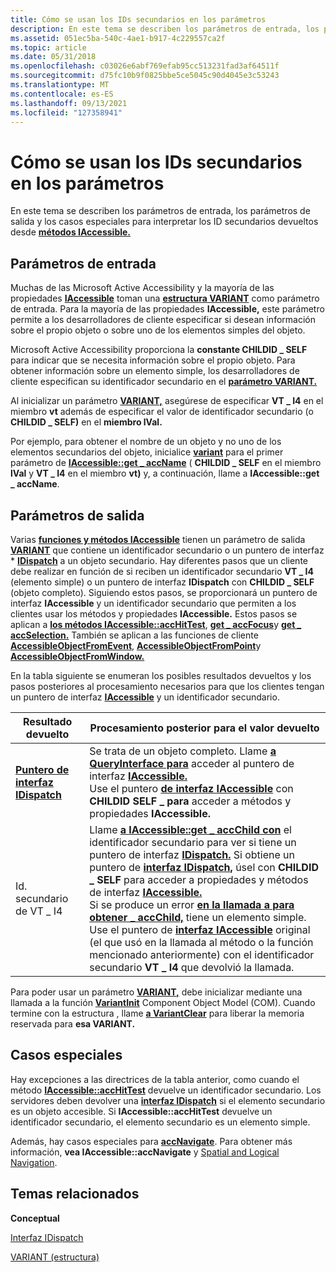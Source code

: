 ```yaml
---
title: Cómo se usan los IDs secundarios en los parámetros
description: En este tema se describen los parámetros de entrada, los parámetros de salida y los casos especiales para interpretar los ID secundarios devueltos por métodos IAccessible.
ms.assetid: 051ec5ba-540c-4ae1-b917-4c229557ca2f
ms.topic: article
ms.date: 05/31/2018
ms.openlocfilehash: c03026e6abf769efab95cc513231fad3af64511f
ms.sourcegitcommit: d75fc10b9f0825bbe5ce5045c90d4045e3c53243
ms.translationtype: MT
ms.contentlocale: es-ES
ms.lasthandoff: 09/13/2021
ms.locfileid: "127358941"
---
```

# <a name="how-child-ids-are-used-in-parameters"></a>Cómo se usan los IDs secundarios en los parámetros

En este tema se describen los parámetros de entrada, los parámetros de salida y los casos especiales para interpretar los ID secundarios devueltos desde [**métodos IAccessible.**](/windows/desktop/api/oleacc/nn-oleacc-iaccessible)

## <a name="input-parameters"></a>Parámetros de entrada

Muchas de las Microsoft Active Accessibility y la mayoría de las propiedades [**IAccessible**](/windows/desktop/api/oleacc/nn-oleacc-iaccessible) toman una [**estructura VARIANT**](/windows/win32/api/oaidl/ns-oaidl-variant) como parámetro de entrada. Para la mayoría de las propiedades **IAccessible,** este parámetro permite a los desarrolladores de cliente especificar si desean información sobre el propio objeto o sobre uno de los elementos simples del objeto.

Microsoft Active Accessibility proporciona la **constante CHILDID \_ SELF** para indicar que se necesita información sobre el propio objeto. Para obtener información sobre un elemento simple, los desarrolladores de cliente especifican su identificador secundario en el [**parámetro VARIANT.**](/windows/win32/api/oaidl/ns-oaidl-variant)

Al inicializar un parámetro [**VARIANT,**](/windows/win32/api/oaidl/ns-oaidl-variant) asegúrese de especificar **VT \_ I4** en el miembro **vt** además de especificar el valor de identificador secundario (o **CHILDID \_ SELF)** en el **miembro lVal.**

Por ejemplo, para obtener el nombre de un objeto y no uno de los elementos secundarios del objeto, inicialice [**variant**](/windows/win32/api/oaidl/ns-oaidl-variant) para el primer parámetro de [**IAccessible::get \_ accName**](/windows/desktop/api/Oleacc/nf-oleacc-iaccessible-get_accname) ( **CHILDID \_ SELF** en el miembro **lVal** y **VT \_ I4** en el miembro **vt)** y, a continuación, llame a **IAccessible::get \_ accName**.

## <a name="output-parameters"></a>Parámetros de salida

Varias [**funciones y métodos IAccessible**](/windows/desktop/api/oleacc/nn-oleacc-iaccessible) tienen un parámetro de salida [**VARIANT**](/windows/win32/api/oaidl/ns-oaidl-variant) que contiene un identificador secundario o un puntero de interfaz \* [**IDispatch**](/previous-versions/windows/desktop/api/oaidl/nn-oaidl-idispatch) a un objeto secundario. Hay diferentes pasos que un cliente debe realizar en función de si reciben un identificador secundario **VT \_ I4** (elemento simple) o un puntero de interfaz **IDispatch** con **CHILDID \_ SELF** (objeto completo). Siguiendo estos pasos, se proporcionará un puntero de interfaz **IAccessible** y un identificador secundario que permiten a los clientes usar los métodos y propiedades **IAccessible.** Estos pasos se aplican a [**los métodos IAccessible::accHitTest**](/windows/desktop/api/Oleacc/nf-oleacc-iaccessible-acchittest), [**get \_ accFocus**](/windows/desktop/api/Oleacc/nf-oleacc-iaccessible-get_accfocus)y [**get \_ accSelection.**](/windows/desktop/api/Oleacc/nf-oleacc-iaccessible-get_accselection) También se aplican a las funciones de cliente [**AccessibleObjectFromEvent**](/windows/desktop/api/Oleacc/nf-oleacc-accessibleobjectfromevent), [**AccessibleObjectFromPoint**](/windows/desktop/api/Oleacc/nf-oleacc-accessibleobjectfrompoint)y [**AccessibleObjectFromWindow.**](/windows/desktop/api/Oleacc/nf-oleacc-accessibleobjectfromwindow)

En la tabla siguiente se enumeran los posibles resultados devueltos y los pasos posteriores al procesamiento necesarios para que los clientes tengan un puntero de interfaz [**IAccessible**](/windows/desktop/api/oleacc/nn-oleacc-iaccessible) y un identificador secundario.



| Resultado devuelto                                      | Procesamiento posterior para el valor devuelto                                                                                                                                                                                                                                                                                                                                                                                                                                                                                                                                                                                                                                                                       |
|------------------------------------------------------|------------------------------------------------------------------------------------------------------------------------------------------------------------------------------------------------------------------------------------------------------------------------------------------------------------------------------------------------------------------------------------------------------------------------------------------------------------------------------------------------------------------------------------------------------------------------------------------------------------------------------------------------------------------------------------------------------------|
| [**Puntero de interfaz IDispatch**](/previous-versions/windows/desktop/api/oaidl/nn-oaidl-idispatch) | Se trata de un objeto completo. Llame [**a QueryInterface para**](/windows/desktop/api/unknwn/nf-unknwn-iunknown-queryinterface(q)) acceder al puntero de interfaz [**IAccessible.**](/windows/desktop/api/oleacc/nn-oleacc-iaccessible)<br/> Use el puntero [**de interfaz IAccessible**](/windows/desktop/api/oleacc/nn-oleacc-iaccessible) con **CHILDID SELF \_ para** acceder a métodos y propiedades **IAccessible.**<br/>                                                                                                                                                                                                                                                                                                                                                                                               |
| Id. secundario de VT \_ I4                                      | Llame [**a IAccessible::get \_ accChild con**](/windows/desktop/api/Oleacc/nf-oleacc-iaccessible-get_accchild) el identificador secundario para ver si tiene un puntero de interfaz [**IDispatch.**](/previous-versions/windows/desktop/api/oaidl/nn-oaidl-idispatch) Si obtiene un puntero de [**interfaz IDispatch,**](/previous-versions/windows/desktop/api/oaidl/nn-oaidl-idispatch) úsel con **CHILDID \_ SELF** para acceder a propiedades y métodos de interfaz [**IAccessible.**](/windows/desktop/api/oleacc/nn-oleacc-iaccessible)<br/> Si se produce un error [**en la llamada a para obtener \_ accChild,**](/windows/desktop/api/Oleacc/nf-oleacc-iaccessible-get_accchild) tiene un elemento simple. Use el puntero de [**interfaz IAccessible**](/windows/desktop/api/oleacc/nn-oleacc-iaccessible) original (el que usó en la llamada al método o la función mencionado anteriormente) con el identificador secundario **VT \_ I4** que devolvió la llamada.<br/> |



 

Para poder usar un parámetro [**VARIANT,**](/windows/win32/api/oaidl/ns-oaidl-variant) debe inicializar mediante una llamada a la función [**VariantInit**](/previous-versions/windows/desktop/api/oleauto/nf-oleauto-variantinit) Component Object Model (COM). Cuando termine con la estructura , llame [**a VariantClear**](/previous-versions/windows/desktop/api/oleauto/nf-oleauto-variantclear) para liberar la memoria reservada para **esa VARIANT.**

## <a name="special-cases"></a>Casos especiales

Hay excepciones a las directrices de la tabla anterior, como cuando el método [**IAccessible::accHitTest**](/windows/desktop/api/Oleacc/nf-oleacc-iaccessible-acchittest) devuelve un identificador secundario. Los servidores deben devolver una [**interfaz IDispatch**](/previous-versions/windows/desktop/api/oaidl/nn-oaidl-idispatch) si el elemento secundario es un objeto accesible. Si **IAccessible::accHitTest** devuelve un identificador secundario, el elemento secundario es un elemento simple.

Además, hay casos especiales para [**accNavigate**](/windows/desktop/api/Oleacc/nf-oleacc-iaccessible-accnavigate). Para obtener más información, **vea IAccessible::accNavigate** y [Spatial and Logical Navigation](spatial-and-logical-navigation.md).

## <a name="related-topics"></a>Temas relacionados

<dl> <dt>

**Conceptual**
</dt> <dt>

[Interfaz IDispatch](idispatch-interface.md)
</dt> <dt>

[VARIANT (estructura)](variant-structure.md)
</dt> </dl>

 


